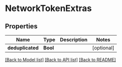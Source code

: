 # NetworkTokenExtras

## Properties
Name | Type | Description | Notes
------------ | ------------- | ------------- | -------------
**deduplicated** | **Bool** |  | [optional] 

[[Back to Model list]](../README.md#documentation-for-models) [[Back to API list]](../README.md#documentation-for-api-endpoints) [[Back to README]](../README.md)


